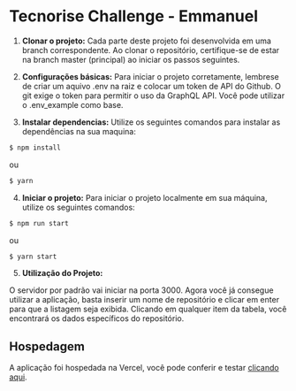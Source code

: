 # Tecnorise Challenge - Emmanuel 

1. **Clonar o projeto:**
Cada parte deste projeto foi desenvolvida em uma branch correspondente. Ao clonar o repositório, certifique-se de estar na branch master (principal) ao iniciar os passos seguintes.

2. **Configurações básicas:**
Para iniciar o projeto corretamente, lembrese de criar um aquivo .env na raiz e colocar um token de API do Github. O git exige o token para permitir o uso da GraphQL API. Você pode utilizar o .env_example como base.

3. **Instalar dependencias:** 
Utilize os seguintes comandos para instalar as dependências na sua maquina:
```bash
$ npm install
```
ou 
```bash
$ yarn
```

4. **Iniciar o projeto:** 
Para iniciar o projeto localmente em sua máquina, utilize os seguintes comandos:
```bash
$ npm run start
```
ou 
```bash
$ yarn start
```

5. **Utilização do Projeto:**

O servidor por padrão vai iniciar na porta 3000. Agora você já consegue utilizar a aplicação, basta inserir um nome de repositório e clicar em enter para que a listagem seja exibida. Clicando em qualquer item da tabela, você encontrará os dados específicos do repositório.



## Hospedagem
A aplicação foi hospedada na Vercel, você pode conferir e testar [clicando aqui](https://challenge-tecnorise.vercel.app/).


